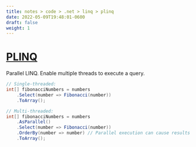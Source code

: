 ```yaml
---
title: notes > code > .net > linq > plinq
date: 2022-05-09T19:48:01-0600
draft: false
weight: 1
---
```

# [PLINQ](https://docs.microsoft.com/en-us/dotnet/standard/parallel-programming/introduction-to-plinq)
Parallel LINQ. Enable multiple threads to execute a query.
```cs
// Single-threaded:
int[] fibonacciNumbers = numbers
    .Select(number => Fibonacci(number))
    .ToArray();

// Multi-threaded:
int[] fibonacciNumbers = numbers
    .AsParallel()
    .Select(number => Fibonacci(number))
    .OrderBy(number => number) // Parallel execution can cause results to become disordered.
    .ToArray();
```
